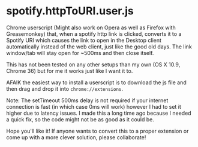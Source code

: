 spotify.httpToURI.user.js
=========================

Chrome userscript (Might also work on Opera as well as Firefox with Greasemonkey) that, when a spotify http link is clicked, converts it to a Spotify URI which causes the link to open in the Desktop client automatically instead of the web client, just like the good old days. The link window/tab will stay open for ~500ms and then close itself.

This has not been tested on any other setups than my own (OS X 10.9, Chrome 36) but for me it works just like I want it to.

AFAIK the easiest way to install a userscript is to download the js file and then drag and drop it into `chrome://extensions`.

Note: The setTimeout 500ms delay is not required if your internet connection is fast (in which case 0ms will work) however I had to set it higher due to latency issues. I made this a long time ago because I needed a quick fix, so the code might not be as good as it could be.

Hope you'll like it! If anyone wants to convert this to a proper extension or come up with a more clever solution, please collaborate!